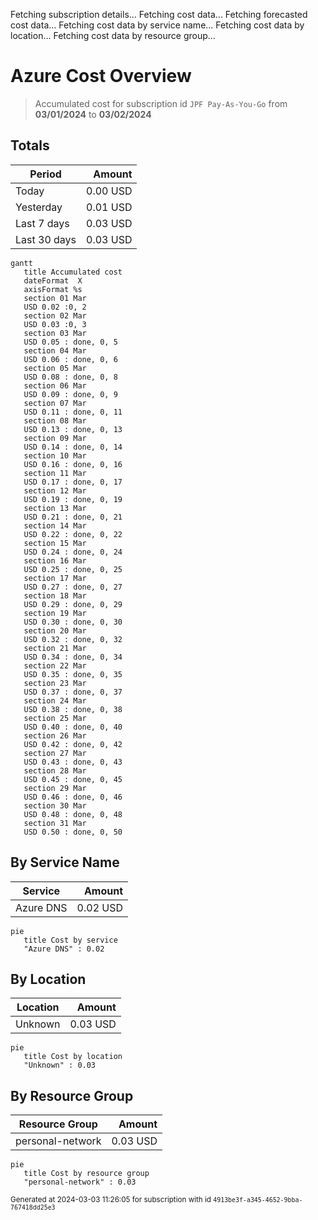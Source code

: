Fetching subscription details...
Fetching cost data...
Fetching forecasted cost data...
Fetching cost data by service name...
Fetching cost data by location...
Fetching cost data by resource group...
# Azure Cost Overview

> Accumulated cost for subscription id `JPF Pay-As-You-Go` from **03/01/2024** to **03/02/2024**

## Totals

|Period|Amount|
|---|---:|
|Today|0.00 USD|
|Yesterday|0.01 USD|
|Last 7 days|0.03 USD|
|Last 30 days|0.03 USD|

```mermaid
gantt
   title Accumulated cost
   dateFormat  X
   axisFormat %s
   section 01 Mar
   USD 0.02 :0, 2
   section 02 Mar
   USD 0.03 :0, 3
   section 03 Mar
   USD 0.05 : done, 0, 5
   section 04 Mar
   USD 0.06 : done, 0, 6
   section 05 Mar
   USD 0.08 : done, 0, 8
   section 06 Mar
   USD 0.09 : done, 0, 9
   section 07 Mar
   USD 0.11 : done, 0, 11
   section 08 Mar
   USD 0.13 : done, 0, 13
   section 09 Mar
   USD 0.14 : done, 0, 14
   section 10 Mar
   USD 0.16 : done, 0, 16
   section 11 Mar
   USD 0.17 : done, 0, 17
   section 12 Mar
   USD 0.19 : done, 0, 19
   section 13 Mar
   USD 0.21 : done, 0, 21
   section 14 Mar
   USD 0.22 : done, 0, 22
   section 15 Mar
   USD 0.24 : done, 0, 24
   section 16 Mar
   USD 0.25 : done, 0, 25
   section 17 Mar
   USD 0.27 : done, 0, 27
   section 18 Mar
   USD 0.29 : done, 0, 29
   section 19 Mar
   USD 0.30 : done, 0, 30
   section 20 Mar
   USD 0.32 : done, 0, 32
   section 21 Mar
   USD 0.34 : done, 0, 34
   section 22 Mar
   USD 0.35 : done, 0, 35
   section 23 Mar
   USD 0.37 : done, 0, 37
   section 24 Mar
   USD 0.38 : done, 0, 38
   section 25 Mar
   USD 0.40 : done, 0, 40
   section 26 Mar
   USD 0.42 : done, 0, 42
   section 27 Mar
   USD 0.43 : done, 0, 43
   section 28 Mar
   USD 0.45 : done, 0, 45
   section 29 Mar
   USD 0.46 : done, 0, 46
   section 30 Mar
   USD 0.48 : done, 0, 48
   section 31 Mar
   USD 0.50 : done, 0, 50
```

## By Service Name

|Service|Amount|
|---|---:|
|Azure DNS|0.02 USD|

```mermaid
pie
   title Cost by service
   "Azure DNS" : 0.02
```

## By Location

|Location|Amount|
|---|---:|
|Unknown|0.03 USD|

```mermaid
pie
   title Cost by location
   "Unknown" : 0.03
```

## By Resource Group

|Resource Group|Amount|
|---|---:|
|personal-network|0.03 USD|

```mermaid
pie
   title Cost by resource group
   "personal-network" : 0.03
```

<sup>Generated at 2024-03-03 11:26:05 for subscription with id `4913be3f-a345-4652-9bba-767418dd25e3`</sup>
